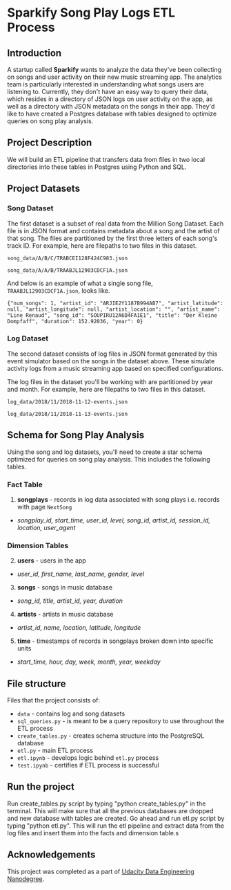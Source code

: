 # Sparkify Song Play Logs ETL Process

## Introduction
A startup called **Sparkify** wants to analyze the data they've been collecting on songs and user activity on their new music streaming app. The analytics team is particularly interested in understanding what songs users are listening to. Currently, they don't have an easy way to query their data, which resides in a directory of JSON logs on user activity on the app, as well as a directory with JSON metadata on the songs in their app. They'd like to have created a Postgres database with tables designed to optimize queries on song play analysis.

## Project Description
We will build an ETL pipeline that transfers data from files in two local directories into these tables in Postgres using Python and SQL.

## Project Datasets

### Song Dataset
The first dataset is a subset of real data from the Million Song Dataset. Each file is in JSON format and contains metadata about a song and the artist of that song. The files are partitioned by the first three letters of each song's track ID. For example, here are filepaths to two files in this dataset.

```song_data/A/B/C/TRABCEI128F424C983.json```

```song_data/A/A/B/TRAABJL12903CDCF1A.json```

And below is an example of what a single song file, ```TRAABJL12903CDCF1A.json```, looks like.

```{"num_songs": 1, "artist_id": "ARJIE2Y1187B994AB7", "artist_latitude": null, "artist_longitude": null, "artist_location": "", "artist_name": "Line Renaud", "song_id": "SOUPIRU12A6D4FA1E1", "title": "Der Kleine Dompfaff", "duration": 152.92036, "year": 0}```

### Log Dataset

The second dataset consists of log files in JSON format generated by this event simulator based on the songs in the dataset above. These simulate activity logs from a music streaming app based on specified configurations.

The log files in the dataset you'll be working with are partitioned by year and month. For example, here are filepaths to two files in this dataset.

```log_data/2018/11/2018-11-12-events.json```

```log_data/2018/11/2018-11-13-events.json```

## Schema for Song Play Analysis

Using the song and log datasets, you'll need to create a star schema optimized for queries on song play analysis. This includes the following tables.

### Fact Table
1. **songplays** - records in log data associated with song plays i.e. records with page ```NextSong```
- *songplay_id, start_time, user_id, level, song_id, artist_id, session_id, location, user_agent*

### Dimension Tables
2. **users** - users in the app
- *user_id, first_name, last_name, gender, level*

3. **songs** - songs in music database
- *song_id, title, artist_id, year, duration*

4. **artists** - artists in music database
- *artist_id, name, location, latitude, longitude*

5. **time** - timestamps of records in songplays broken down into specific units
- *start_time, hour, day, week, month, year, weekday*

## File structure

Files that the project consists of:
- ```data``` - contains log and song datasets
- ```sql_queries.py``` - is meant to be a query repository to use throughout the ETL process
- ```create_tables.py``` - creates schema structure into the PostgreSQL database
- ```etl.py``` - main ETL process
- ```etl.ipynb``` - develops logic behind ```etl.py``` process
- ```test.ipynb``` - certifies if ETL process is successful

## Run the project

Run create_tables.py script by typing "python create_tables.py" in the terminal. This will make sure that all the previous databases are dropped and new database with tables are created.
Go ahead and run etl.py script by typing "python etl.py". This will run the etl pipeline and extract data from the log files and insert them into the facts and dimension table.s

## Acknowledgements

This project was completed as a part of [Udacity Data Engineering Nanodegree](https://www.udacity.com/course/data-engineer-nanodegree--nd027).
